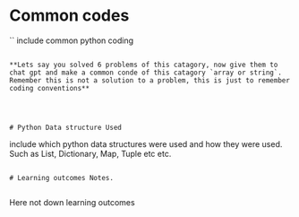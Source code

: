 # Common codes
``
include common python coding
```

**Lets say you solved 6 problems of this catagory, now give them to chat gpt and make a common conde of this catagory `array or string`. Remember this is not a solution to a problem, this is just to remember coding conventions**




# Python Data structure Used

```
include which python data structures were used and how they were used.
Such as List, Dictionary, Map, Tuple etc etc.

```

# Learning outcomes Notes.


```
Here not down learning outcomes
```
